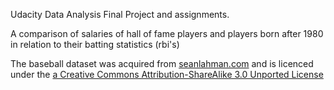 Udacity Data Analysis Final Project and assignments.

A comparison of salaries of hall of fame players and players born after 1980 
in relation to their batting statistics (rbi's)



The baseball dataset was acquired from [seanlahman.com](http://www.seanlahman.com/baseball-archive/statistics/)
and is licenced under the [a Creative Commons Attribution-ShareAlike 3.0 Unported License](https://creativecommons.org/licenses/by-sa/3.0/)

